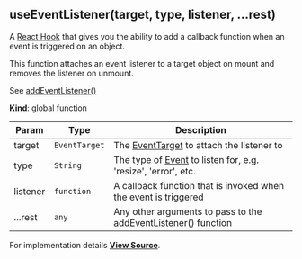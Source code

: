 <a name="useEventListener" id="useEventListener"></a>

## useEventListener(target, type, listener, ...rest)

A [React Hook](https://reactjs.org/docs/hooks-intro.html) that gives
you the ability to add a callback function when an event is triggered on
an object.

This function attaches an event listener to a target object on mount
and removes the listener on unmount.

See [addEventListener()](https://developer.mozilla.org/en-US/docs/Web/API/EventTarget/addEventListener)

**Kind**: global function

| Param    | Type          | Description                                                                                                          |
| -------- | ------------- | -------------------------------------------------------------------------------------------------------------------- |
| target   | `EventTarget` | The [EventTarget](https://developer.mozilla.org/en-US/docs/Web/API/EventTarget) to attach the listener to            |
| type     | `String`      | The type of [Event](https://developer.mozilla.org/en-US/docs/Web/Events) to listen for, e.g. 'resize', 'error', etc. |
| listener | `function`    | A callback function that is invoked when the event is triggered                                                      |
| ...rest  | `any`         | Any other arguments to pass to the addEventListener() function                                                       |

For implementation details [**View Source**](https://github.com/magento/pwa-studio/blob/develop/packages/peregrine/lib/hooks/useEventListener.js).
